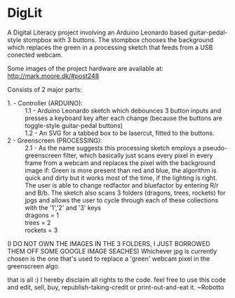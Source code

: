 DigLit
======


A Digital Literacy project involving an Arduino Leonardo based guitar-pedal-style stompbox with 3 buttons. The stompbox chooses the background which replaces the green in a processing sketch that feeds from a USB conected webcam.

Some images of the project hardware are available at: http://mark.moore.dk/#post248

Consists of 2 major parts:

<dl>
<dt>1. - Controller (ARDUINO):</dt>
<dd>1.1 - Arduino Leonardo sketch which debounces 3 button inputs and presses a keyboard key after each change (because the buttons are toggle-style guitar-pedal buttons)</dd>
<dd>1.2 - An SVG for a tabbed box to be lasercut, fitted to the buttons.</dd>

<dt>2 - Greenscreen (PROCESSING):</dt>
<dd>2.1 - As the name suggests this processing sketch employs a pseudo-greenscreen filter, which basically just scans every pixel in every frame from a webcam and replaces the pixel with the background image if:
Green is more present than red and blue, the algorithm is quick and dirty but it works most of the time, if the lighting is right.
The user is able to change redfactor and bluefactor by entering R/r and B/b.
The sketch also scans 3 folders (dragons, trees, rockets) for jpgs and allows the user to cycle through each of these collections with the '1','2' and '3' keys

<dd>dragons = 1</dd>
<dd>trees = 2</dd>
<dd>rockets = 3</dd>

(I DO NOT OWN THE IMAGES IN THE 3 FOLDERS, I JUST BORROWED THEM OFF SOME GOOGLE IMAGE SEACHES)
Whichever jpg is currently chosen is the one that's used to replace a 'green' webcam pixel in the greenscreen algo.</dd>
 </dl>
that is all :)
I hereby disclaim all rights to the code. feel free to use this code and edit, sell, buy, republish-taking-credit or print-out-and-eat it.
~Robotto

